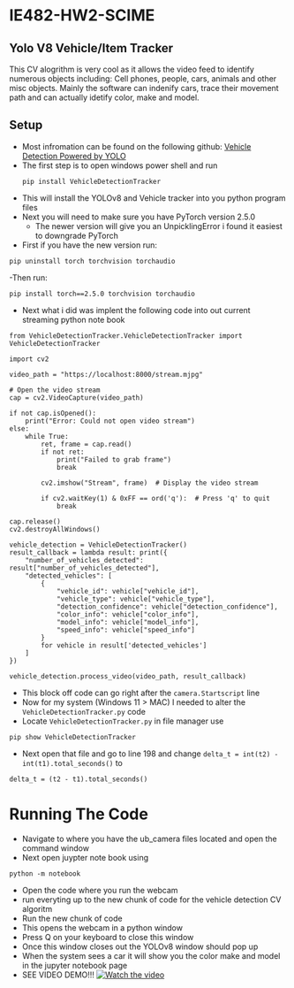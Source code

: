 # IE482-HW2-SCIME

## Yolo V8 Vehicle/Item Tracker
This CV alogrithm is very cool as it allows the video feed to identify numerous objects including: Cell phones, people, cars, animals and other misc objects. Mainly the software can indenify cars, trace their movement path and can actually idetify color, make and model.

## Setup
- Most infromation can be found on the following github: [Vehicle Detection Powered by YOLO](https://github.com/sergio11/vehicle_detection_tracker.git)
- The first step is to open windows power shell and run
  ```
  pip install VehicleDetectionTracker
  ```
- This will install the YOLOv8 and Vehicle tracker into you python program files
- Next you will need to make sure you have PyTorch version 2.5.0
  - The newer version will give you an UnpicklingError i found it easiest to downgrade PyTorch
- First if you have the new version run:
```
pip uninstall torch torchvision torchaudio
```
-Then run:
```
pip install torch==2.5.0 torchvision torchaudio
```
- Next what i did was implent the following code into out current streaming python note book
```
from VehicleDetectionTracker.VehicleDetectionTracker import VehicleDetectionTracker

import cv2

video_path = "https://localhost:8000/stream.mjpg"

# Open the video stream
cap = cv2.VideoCapture(video_path)
    
if not cap.isOpened():
    print("Error: Could not open video stream")
else:
    while True:
        ret, frame = cap.read()
        if not ret:
            print("Failed to grab frame")
            break
        
        cv2.imshow("Stream", frame)  # Display the video stream

        if cv2.waitKey(1) & 0xFF == ord('q'):  # Press 'q' to quit
            break

cap.release()
cv2.destroyAllWindows()

vehicle_detection = VehicleDetectionTracker()
result_callback = lambda result: print({
    "number_of_vehicles_detected": result["number_of_vehicles_detected"],
    "detected_vehicles": [
        {
            "vehicle_id": vehicle["vehicle_id"],
            "vehicle_type": vehicle["vehicle_type"],
            "detection_confidence": vehicle["detection_confidence"],
            "color_info": vehicle["color_info"],
            "model_info": vehicle["model_info"],
            "speed_info": vehicle["speed_info"]
        }
        for vehicle in result['detected_vehicles']
    ]
})
    
vehicle_detection.process_video(video_path, result_callback)
```
- This block off code can go right after the `camera.Startscript` line
- Now for my system (Windows 11 > MAC) I needed to alter the `VehicleDetectionTracker.py` code
- Locate `VehicleDetectionTracker.py` in file manager use
```
pip show VehicleDetectionTracker
```
- Next open that file and go to line 198 and change `delta_t = int(t2) - int(t1).total_seconds()` to
```
delta_t = (t2 - t1).total_seconds()
```

# Running The Code
- Navigate to where you have the ub_camera files located and open the command window
- Next open juypter note book using
```
python -m notebook
```
- Open the code where you run the webcam
- run everyting up to the new chunk of code for the vehicle detection CV algoritm
- Run the new chunk of code
- This opens the webcam in a python window
- Press Q on your keyboard to close this window
- Once this window closes out the YOLOv8 window should pop up
- When the system sees a car it will show you the color make and model in the jupyter notebook page
- SEE VIDEO DEMO!!!
[![Watch the video](https://i.sstatic.net/Vp2cE.png)](https://ubuffalo-my.sharepoint.com/:v:/r/personal/liamscim_buffalo_edu/Documents/VIDEO%20DEMO.mp4?csf=1&web=1&e=XcsE93)
